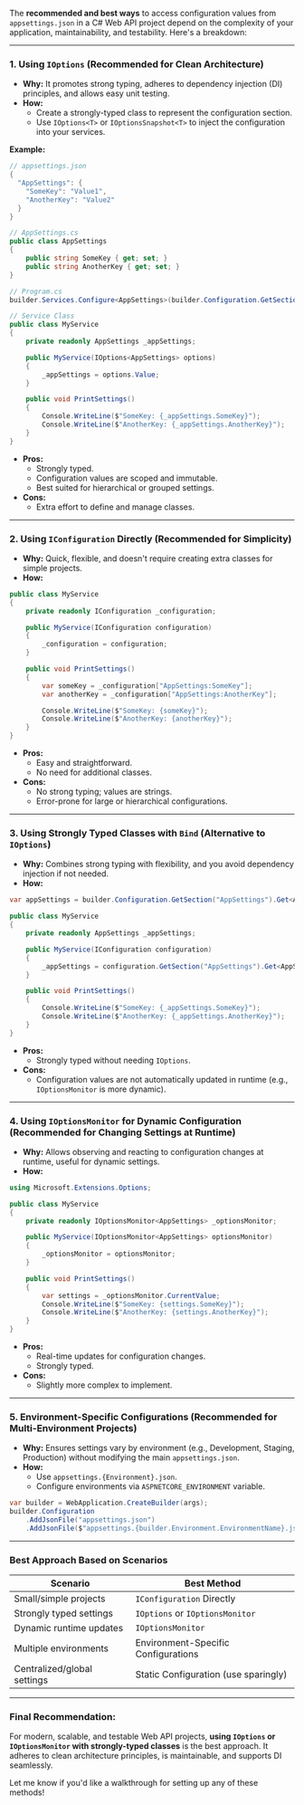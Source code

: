 
The **recommended and best ways** to access configuration values from `appsettings.json` in a C# Web API project depend on the complexity of your application, maintainability, and testability. Here's a breakdown:

---

### **1. Using `IOptions` (Recommended for Clean Architecture)**

- **Why:** It promotes strong typing, adheres to dependency injection (DI) principles, and allows easy unit testing.
- **How:**
    - Create a strongly-typed class to represent the configuration section.
    - Use `IOptions<T>` or `IOptionsSnapshot<T>` to inject the configuration into your services.

**Example:**

```csharp
// appsettings.json
{
  "AppSettings": {
    "SomeKey": "Value1",
    "AnotherKey": "Value2"
  }
}

// AppSettings.cs
public class AppSettings
{
    public string SomeKey { get; set; }
    public string AnotherKey { get; set; }
}

// Program.cs
builder.Services.Configure<AppSettings>(builder.Configuration.GetSection("AppSettings"));

// Service Class
public class MyService
{
    private readonly AppSettings _appSettings;

    public MyService(IOptions<AppSettings> options)
    {
        _appSettings = options.Value;
    }

    public void PrintSettings()
    {
        Console.WriteLine($"SomeKey: {_appSettings.SomeKey}");
        Console.WriteLine($"AnotherKey: {_appSettings.AnotherKey}");
    }
}
```

- **Pros:**
    - Strongly typed.
    - Configuration values are scoped and immutable.
    - Best suited for hierarchical or grouped settings.
- **Cons:**
    - Extra effort to define and manage classes.

---

### **2. Using `IConfiguration` Directly (Recommended for Simplicity)**

- **Why:** Quick, flexible, and doesn't require creating extra classes for simple projects.
- **How:**

```csharp
public class MyService
{
    private readonly IConfiguration _configuration;

    public MyService(IConfiguration configuration)
    {
        _configuration = configuration;
    }

    public void PrintSettings()
    {
        var someKey = _configuration["AppSettings:SomeKey"];
        var anotherKey = _configuration["AppSettings:AnotherKey"];

        Console.WriteLine($"SomeKey: {someKey}");
        Console.WriteLine($"AnotherKey: {anotherKey}");
    }
}
```

- **Pros:**
    - Easy and straightforward.
    - No need for additional classes.
- **Cons:**
    - No strong typing; values are strings.
    - Error-prone for large or hierarchical configurations.

---

### **3. Using Strongly Typed Classes with `Bind` (Alternative to `IOptions`)**

- **Why:** Combines strong typing with flexibility, and you avoid dependency injection if not needed.
- **How:**

```csharp
var appSettings = builder.Configuration.GetSection("AppSettings").Get<AppSettings>();

public class MyService
{
    private readonly AppSettings _appSettings;

    public MyService(IConfiguration configuration)
    {
        _appSettings = configuration.GetSection("AppSettings").Get<AppSettings>();
    }

    public void PrintSettings()
    {
        Console.WriteLine($"SomeKey: {_appSettings.SomeKey}");
        Console.WriteLine($"AnotherKey: {_appSettings.AnotherKey}");
    }
}
```

- **Pros:**
    - Strongly typed without needing `IOptions`.
- **Cons:**
    - Configuration values are not automatically updated in runtime (e.g., `IOptionsMonitor` is more dynamic).

---

### **4. Using `IOptionsMonitor` for Dynamic Configuration (Recommended for Changing Settings at Runtime)**

- **Why:** Allows observing and reacting to configuration changes at runtime, useful for dynamic settings.
- **How:**

```csharp
using Microsoft.Extensions.Options;

public class MyService
{
    private readonly IOptionsMonitor<AppSettings> _optionsMonitor;

    public MyService(IOptionsMonitor<AppSettings> optionsMonitor)
    {
        _optionsMonitor = optionsMonitor;
    }

    public void PrintSettings()
    {
        var settings = _optionsMonitor.CurrentValue;
        Console.WriteLine($"SomeKey: {settings.SomeKey}");
        Console.WriteLine($"AnotherKey: {settings.AnotherKey}");
    }
}
```

- **Pros:**
    - Real-time updates for configuration changes.
    - Strongly typed.
- **Cons:**
    - Slightly more complex to implement.

---

### **5. Environment-Specific Configurations (Recommended for Multi-Environment Projects)**

- **Why:** Ensures settings vary by environment (e.g., Development, Staging, Production) without modifying the main `appsettings.json`.
- **How:**
    - Use `appsettings.{Environment}.json`.
    - Configure environments via `ASPNETCORE_ENVIRONMENT` variable.

```csharp
var builder = WebApplication.CreateBuilder(args);
builder.Configuration
    .AddJsonFile("appsettings.json")
    .AddJsonFile($"appsettings.{builder.Environment.EnvironmentName}.json", optional: true);
```

---

### **Best Approach Based on Scenarios**

|**Scenario**|**Best Method**|
|---|---|
|Small/simple projects|`IConfiguration` Directly|
|Strongly typed settings|`IOptions` or `IOptionsMonitor`|
|Dynamic runtime updates|`IOptionsMonitor`|
|Multiple environments|Environment-Specific Configurations|
|Centralized/global settings|Static Configuration (use sparingly)|

---

### Final Recommendation:

For modern, scalable, and testable Web API projects, **using `IOptions` or `IOptionsMonitor` with strongly-typed classes** is the best approach. It adheres to clean architecture principles, is maintainable, and supports DI seamlessly.

Let me know if you'd like a walkthrough for setting up any of these methods!